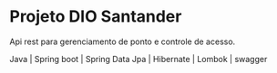 # Projeto DIO Santander

Api rest para gerenciamento de ponto e controle de acesso.

Java | Spring boot | Spring Data Jpa | Hibernate | Lombok | swagger
